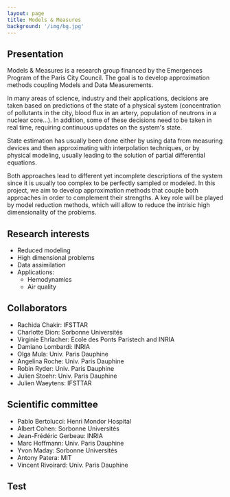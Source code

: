```yaml
---
layout: page
title: Models & Measures
background: '/img/bg.jpg'
---
```


## Presentation

Models & Measures is a research group financed by the Emergences Program of the Paris City Council.
The goal is to develop approximation methods coupling Models and Data Measurements.

In many areas of science, industry and their applications, decisions are taken based on predictions of the state of a physical system (concentration of pollutants in the city, blood flux in an artery, population of neutrons in a nuclear core...). In addition, some of these decisions need to be taken in real time, requiring continuous updates on the system's state.

State estimation has usually been done either by using data from measuring devices and then approximating with interpolation techniques, or by physical modeling, usually leading to the solution of partial differential equations.

Both approaches lead to different yet incomplete descriptions of the system since it is usually too complex to be perfectly sampled or modeled. In this project, we aim to develop approximation methods that couple both approaches in order to complement their strengths. A key role will be played by model reduction methods, which will allow to reduce the intrisic high dimensionality of the problems.

## Research interests

* Reduced modeling
* High dimensional problems
* Data assimilation
* Applications:
  * Hemodynamics
  * Air quality

## Collaborators

* Rachida Chakir: IFSTTAR
* Charlotte Dion: Sorbonne Universités
* Virginie Ehrlacher: Ecole des Ponts Paristech and INRIA
* Damiano Lombardi: INRIA
* Olga Mula: Univ. Paris Dauphine
* Angelina Roche: Univ. Paris Dauphine
* Robin Ryder: Univ. Paris Dauphine
* Julien Stoehr: Univ. Paris Dauphine
* Julien Waeytens: IFSTTAR

## Scientific committee

* Pablo Bertolucci: Henri Mondor Hospital
* Albert Cohen: Sorbonne Universités
* Jean-Frédéric Gerbeau: INRIA
* Marc Hoffmann: Univ. Paris Dauphine
* Yvon Maday: Sorbonne Universités
* Antony Patera: MIT
* Vincent Rivoirard: Univ. Paris Dauphine

<div class="q1">
 <h2>Test</h2>
</div>
